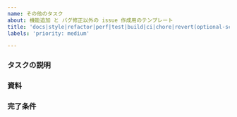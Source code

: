 ```yaml
---
name: その他のタスク
about: 機能追加 と バグ修正以外の issue 作成用のテンプレート
title: 'docs|style|refactor|perf|test|build|ci|chore|revert(optional-scope): '
labels: 'priority: medium'

---
```


<!-- NOTE: -->
<!-- issue タイトルは、それを読んだだけで何（what）を対応すべきかわかるように記述するように心がける -->
<!-- Issue-Driven Development（IDD）のアジリティを損なわないようにするため、 -->
<!-- タイトルの記述だけで対応する内容が自明である場合は、以下のセクションの記述を省略しても良いこととする -->

### タスクの説明
<!-- タイトルより詳細な記述をする -->


### 資料
<!-- 必要であれば、Backlog/Zendesk/Confluence/Jira などのリンクを添付する -->


### 完了条件
<!-- 何が達成されればこの issue がクローズできるかを記述する -->


